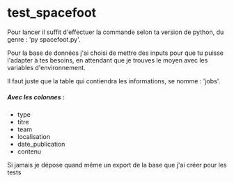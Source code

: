 # test_spacefoot
<p>Pour lancer il suffit d'effectuer la commande selon ta version de python, du genre : 'py spacefoot.py'.</p>

<p>Pour la base de données j'ai choisi de mettre des inputs pour que tu puisse l'adapter à tes besoins, en attendant que je trouves le moyen avec les variables d'environnement.</p>

<p>Il faut juste que la table qui contiendra les informations, se nomme : 'jobs'.</p>
<h5>Avec les colonnes :</h5>
<ul>
    <li>type</li>
    <li>titre</li>
    <li>team</li>
    <li>localisation</li>
    <li>date_publication</li>
    <li>contenu</li>
</ul>

<p>Si jamais je dépose quand même un export de la base que j'ai créer pour les tests</p>
